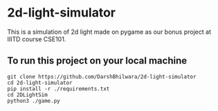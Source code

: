 # 2d-light-simulator
This is a simulation of 2d light made on pygame as our bonus project at IIITD course CSE101.

## To run this project on your local machine
```
git clone https://github.com/DarshBhilwara/2d-light-simulator
cd 2d-light-simulator
pip install -r ./requirements.txt
cd 2DLightSim
python3 ./game.py
```
